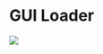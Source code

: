 # GUI Loader
[![](https://s18955.pcdn.co/wp-content/uploads/2018/02/github.png)](https://github.com/user/repository/subscription)
